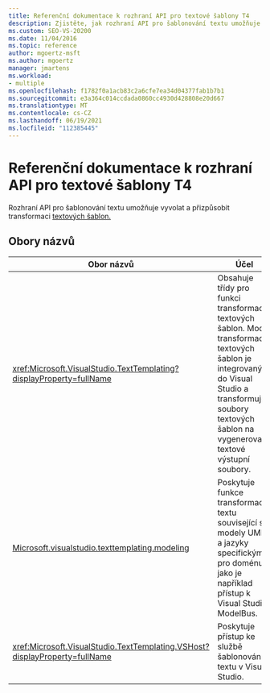 ```yaml
---
title: Referenční dokumentace k rozhraní API pro textové šablony T4
description: Zjistěte, jak rozhraní API pro šablonování textu umožňuje vyvolat a přizpůsobit transformaci textových šablon.
ms.custom: SEO-VS-20200
ms.date: 11/04/2016
ms.topic: reference
author: mgoertz-msft
ms.author: mgoertz
manager: jmartens
ms.workload:
- multiple
ms.openlocfilehash: f1782f0a1acb83c2a6cfe7ea34d04377fab1b7b1
ms.sourcegitcommit: e3a364c014ccdada0860cc4930d428808e20d667
ms.translationtype: MT
ms.contentlocale: cs-CZ
ms.lasthandoff: 06/19/2021
ms.locfileid: "112385445"
---
```

# <a name="api-reference-for-t4-text-templates"></a>Referenční dokumentace k rozhraní API pro textové šablony T4

Rozhraní API pro šablonování textu umožňuje vyvolat a přizpůsobit transformaci [textových šablon.](../modeling/code-generation-and-t4-text-templates.md)

## <a name="namespaces"></a>Obory názvů

|Obor názvů|Účel|
|-|-|
|<xref:Microsoft.VisualStudio.TextTemplating?displayProperty=fullName>|Obsahuje třídy pro funkci transformace textových šablon. Modul transformace textových šablon je integrovaný do Visual Studio a transformuje soubory textových šablon na vygenerované textové výstupní soubory.|
|[Microsoft.visualstudio.texttemplating.modeling](/previous-versions/ee844312(v=vs.140))|Poskytuje funkce transformace textu související s modely UML a jazyky specifickými pro doménu, jako je například přístup k Visual Studio ModelBus.|
|<xref:Microsoft.VisualStudio.TextTemplating.VSHost?displayProperty=fullName>|Poskytuje přístup ke službě šablonování textu v Visual Studio.|
